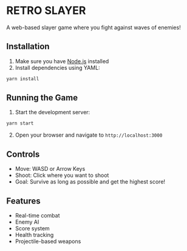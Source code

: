 # RETRO SLAYER

A web-based slayer game where you fight against waves of enemies!

## Installation

1. Make sure you have [Node.js](https://nodejs.org/) installed
2. Install dependencies using YAML:
```bash
yarn install
```

## Running the Game

1. Start the development server:
```bash
yarn start
```

2. Open your browser and navigate to `http://localhost:3000`

## Controls

- Move: WASD or Arrow Keys
- Shoot: Click where you want to shoot
- Goal: Survive as long as possible and get the highest score!

## Features

- Real-time combat
- Enemy AI
- Score system
- Health tracking
- Projectile-based weapons

